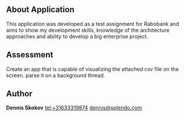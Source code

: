 ## About Application

This application was developed as a test assignment for Rabobank and aims to show my development skills, knowledge of the architecture approaches and ability to develop a big enterprise project.

## Assessment

Create an app that is capable of visualizing the attached csv file on the screen. parse it on a background thread.

## Author

**Dennis Skokov**
<tel:+31633319874>
<dennis@splendo.com>
